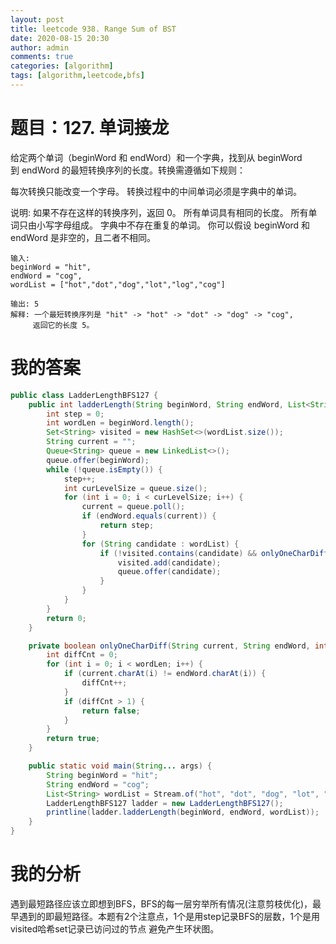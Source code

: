 ```yaml
---
layout: post
title: leetcode 938. Range Sum of BST
date: 2020-08-15 20:30
author: admin
comments: true
categories: [algorithm]
tags: [algorithm,leetcode,bfs]
---
```


# 题目：127. 单词接龙
给定两个单词（beginWord 和 endWord）和一个字典，找到从 beginWord 到 endWord 的最短转换序列的长度。转换需遵循如下规则：

每次转换只能改变一个字母。
转换过程中的中间单词必须是字典中的单词。

说明:
如果不存在这样的转换序列，返回 0。
所有单词具有相同的长度。
所有单词只由小写字母组成。
字典中不存在重复的单词。
你可以假设 beginWord 和 endWord 是非空的，且二者不相同。

```
输入:
beginWord = "hit",
endWord = "cog",
wordList = ["hot","dot","dog","lot","log","cog"]

输出: 5
解释: 一个最短转换序列是 "hit" -> "hot" -> "dot" -> "dog" -> "cog",
     返回它的长度 5。
```

# 我的答案
```java
public class LadderLengthBFS127 {
    public int ladderLength(String beginWord, String endWord, List<String> wordList) {
        int step = 0;
        int wordLen = beginWord.length();
        Set<String> visited = new HashSet<>(wordList.size());
        String current = "";
        Queue<String> queue = new LinkedList<>();
        queue.offer(beginWord);
        while (!queue.isEmpty()) {
            step++;
            int curLevelSize = queue.size();
            for (int i = 0; i < curLevelSize; i++) {
                current = queue.poll();
                if (endWord.equals(current)) {
                    return step;
                }
                for (String candidate : wordList) {
                    if (!visited.contains(candidate) && onlyOneCharDiff(current, candidate, wordLen)) {
                        visited.add(candidate);
                        queue.offer(candidate);
                    }
                }
            }
        }
        return 0;
    }

    private boolean onlyOneCharDiff(String current, String endWord, int wordLen) {
        int diffCnt = 0;
        for (int i = 0; i < wordLen; i++) {
            if (current.charAt(i) != endWord.charAt(i)) {
                diffCnt++;
            }
            if (diffCnt > 1) {
                return false;
            }
        }
        return true;
    }

    public static void main(String... args) {
        String beginWord = "hit";
        String endWord = "cog";
        List<String> wordList = Stream.of("hot", "dot", "dog", "lot", "log", "cog").collect(Collectors.toList());
        LadderLengthBFS127 ladder = new LadderLengthBFS127();
        printline(ladder.ladderLength(beginWord, endWord, wordList));
    }
}
```
# 我的分析
遇到最短路径应该立即想到BFS，BFS的每一层穷举所有情况(注意剪枝优化)，最早遇到的即最短路径。本题有2个注意点，1个是用step记录BFS的层数，1个是用visited哈希set记录已访问过的节点 避免产生环状图。
